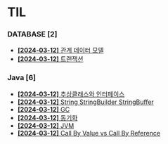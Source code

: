 # TIL
 
### DATABASE [2]
- [**[2024-03-12]**  관계 데이터 모델](https://github.com/A-lass/TIL/blob/main/DATABASE/관계_데이터_모델.md)
- [**[2024-03-12]**  트랜잭션](https://github.com/A-lass/TIL/blob/main/DATABASE/트랜잭션.md)
### Java [6]
- [**[2024-03-12]**  추상클래스와 인터페이스](https://github.com/A-lass/TIL/blob/main/Java/추상클래스와_인터페이스.md)
- [**[2024-03-12]**  String StringBuilder StringBuffer](https://github.com/A-lass/TIL/blob/main/Java/String_StringBuilder_StringBuffer.md)
- [**[2024-03-12]**  GC](https://github.com/A-lass/TIL/blob/main/Java/GC.md)
- [**[2024-03-12]**  동기화](https://github.com/A-lass/TIL/blob/main/Java/동기화.md)
- [**[2024-03-12]**  JVM](https://github.com/A-lass/TIL/blob/main/Java/JVM.md)
- [**[2024-03-12]**  Call By Value vs Call By Reference](https://github.com/A-lass/TIL/blob/main/Java/Call_By_Value_vs_Call_By_Reference.md)
